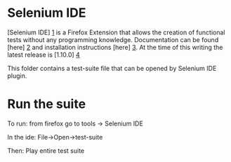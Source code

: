 # Selenium IDE

[Selenium IDE] [1] is a Firefox Extension that allows the creation of functional tests without any programming knowledge.
Documentation can be found [here] [2] and installation instructions [here] [3]. At the time of this writing the latest release is [1.10.0] [4]

This folder contains a test-suite file that can be opened by Selenium IDE plugin.


# Run the suite

To run: from firefox go to tools -> Selenium IDE

In the ide: File->Open->test-suite

Then: Play entire test suite


[1]: http://docs.seleniumhq.org/projects/ide/ "Selenium IDE"
[2]: http://docs.seleniumhq.org/docs/02_selenium_ide.jsp "Documentation of Selenium IDE"
[3]: http://docs.seleniumhq.org/docs/02_selenium_ide.jsp#installing-the-ide "Install Selenium IDE"
[4]: http://release.seleniumhq.org/selenium-ide/1.10.0/selenium-ide-1.10.0.xpi "open from firefox"
